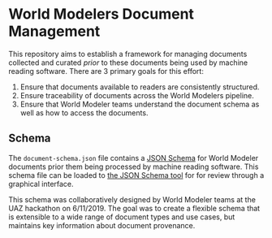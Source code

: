 # World Modelers Document Management
This repository aims to establish a framework for managing documents collected and curated _prior_ to these documents being used by machine reading software. There are 3 primary goals for this effort:

1. Ensure that documents available to readers are consistently structured.
2. Ensure traceability of documents across the World Modelers pipeline.
3. Ensure that World Modeler teams understand the document schema as well as how to access the documents.

## Schema
The `document-schema.json` file contains a [JSON Schema](http://json-schema.org/) for World Modeler documents prior them being processed by machine reading software. This schema file can be loaded to [the JSON Schema tool](https://jsonschema.net/) for for review through a graphical interface.

This schema was collaboratively designed by World Modeler teams at the UAZ hackathon on 6/11/2019. The goal was to create a flexible schema that is extensible to a wide range of document types and use cases, but maintains key information about document provenance.